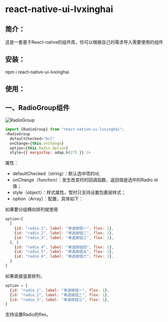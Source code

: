 react-native-ui-lvxinghai
===
简介：  
---
这是一套基于React-native的组件库，你可以根据自己的需求导入需要使用的组件  
  
安装：  
---
npm i react-native-ui-lvxinghai    
  
使用：  
---
一、RadioGroup组件  
---
![RadioGroup](https://raw.githubusercontent.com/lxhRose/react-native-ui-lvxinghai/master/image/RadioGroup.png)  

```js
import {RadioGroup} from "react-native-ui-lvxinghai";   
<RadioGroup  
  defaultChecked="bcl"  
  onChange={this.onChange}  
  option={this.Radio_Option}  
  style={{ marginTop: adap.h(27) }} />  
```
   
属性：  
* defaultChecked（string）：默认选中项的id;  
* onChange（function）：发生改变时的回调函数，返回值是选中的Radio id值；   
* style（object）：样式属性，暂时只支持设置包裹层样式；  
* option（Array）：配置，具体如下： 
    
如果要分组横向排列就使用   
```js
option=[  
  [  
    {id: "radio_1", label: "单选按钮一", flex: 1},  
    {id: "radio_2", label: "单选按钮二", flex: 1},  
    {id: "radio_3", label: "单选按钮三", flex: 1},  
  ], [  
    {id: "radio_4", label: "单选按钮四", flex: 1},  
    {id: "radio_5", label: "单选按钮五", flex: 1},  
    {id: "radio_6", label: "单选按钮六", flex: 1},  
  ]    
]  
```  
如果直接竖直排列，  
```js
option = [  
  {id: "radio_1", label: "单选按钮一", flex: 1},  
  {id: "radio_2", label: "单选按钮二", flex: 1},  
  {id: "radio_3", label: "单选按钮三", flex: 1},  
]  
```  
支持设置Radio的flex。  
